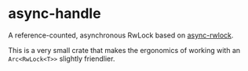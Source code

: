 # async-handle

A reference-counted, asynchronous RwLock based on [async-rwlock](https://github.com/stjepang/async-rwlock).

This is a very small crate that makes the ergonomics of working with an `Arc<RwLock<T>>` slightly friendlier.
